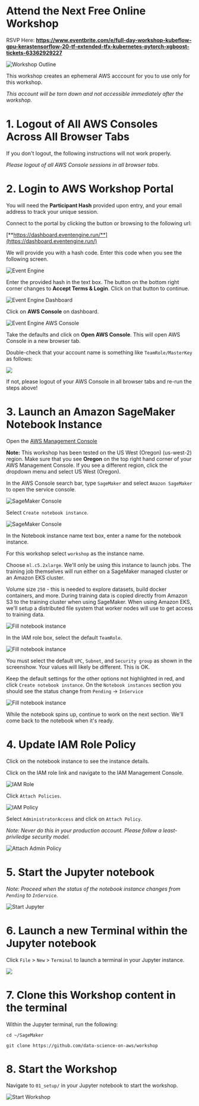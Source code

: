 # Attend the Next Free Online Workshop
RSVP Here:  **https://www.eventbrite.com/e/full-day-workshop-kubeflow-gpu-kerastensorflow-20-tf-extended-tfx-kubernetes-pytorch-xgboost-tickets-63362929227**

![Workshop Outline](img/outline.png) 

This workshop creates an ephemeral AWS acccount for you to use only for this workshop.  

_This account will be torn down and not accessible immediately after the workshop._

# 1. Logout of All AWS Consoles Across All Browser Tabs
If you don't logout, the following instructions will not work properly.

_Please logout of all AWS Console sessions in all browser tabs._

# 2. Login to AWS Workshop Portal

You will need the **Participant Hash** provided upon entry, and your email address to track your unique session.

Connect to the portal by clicking the button or browsing to the following url:

[**https://dashboard.eventengine.run/**](https://dashboard.eventengine.run/)

We will provide you with a hash code.  Enter this code when you see the following screen.

![Event Engine](img/event-engine-initial-screen.png)

Enter the provided hash in the text box. The button on the bottom right corner changes to **Accept Terms & Login**. Click on that button to continue.

![Event Engine Dashboard](img/event-engine-dashboard.png)

Click on **AWS Console** on dashboard.

![Event Engine AWS Console](img/event-engine-aws-console.png)

Take the defaults and click on **Open AWS Console**. This will open AWS Console in a new browser tab.

Double-check that your account name is something like `TeamRole/MasterKey` as follows:

![](img/teamrole-masterkey.png)

If not, please logout of your AWS Console in all browser tabs and re-run the steps above!

# 3. Launch an Amazon SageMaker Notebook Instance

Open the [AWS Management Console](https://console.aws.amazon.com/console/home)

**Note:** This workshop has been tested on the US West (Oregon) (us-west-2) region. Make sure that you see **Oregon** on the top right hand corner of your AWS Management Console. If you see a different region, click the dropdown menu and select US West (Oregon).

In the AWS Console search bar, type `SageMaker` and select `Amazon SageMaker` to open the service console.

![SageMaker Console](img/setup_aws_console.png)

Select `Create notebook instance`.

![SageMaker Console](img/setup_aws_console_2.png)

In the Notebook instance name text box, enter a name for the notebook instance.

<!--- ![Fill notebook instance](img/setup_fill_notebook.png) --->

For this workshop select `workshop` as the instance name.

Choose `ml.c5.2xlarge`. We'll only be using this instance to launch jobs. The training job themselves will run either on a SageMaker managed cluster or an Amazon EKS cluster.

Volume size `250` - this is needed to explore datasets, build docker containers, and more.  During training data is copied directly from Amazon S3 to the training cluster when using SageMaker.  When using Amazon EKS, we'll setup a distributed file system that worker nodes will use to get access to training data.

![Fill notebook instance](img/notebook-setup01.png)

In the IAM role box, select the default `TeamRole`.

![Fill notebook instance](img/notebook-setup02.png)

You must select the default `VPC`, `Subnet`, and `Security group` as shown in the screenshow.  Your values will likely be different.  This is OK.

Keep the default settings for the other options not highlighted in red, and click `Create notebook instance`.  On the `Notebook instances` section you should see the status change from `Pending` -> `InService`

![Fill notebook instance](img/notebook-setup03.png)

While the notebook spins up, continue to work on the next section.  We'll come back to the notebook when it's ready.

# 4. Update IAM Role Policy

Click on the notebook instance to see the instance details.

Click on the IAM role link and navigate to the IAM Management Console.

![IAM Role](img/update_iam.png)

Click `Attach Policies`.

![IAM Policy](img/view_policies.png)
              
Select `AdministratorAccess` and click on `Attach Policy`.

_Note:  Never do this in your production account.  Please follow a least-priviledge security model._ 

![Attach Admin Policy](img/attach_admin_policy.png)

# 5. Start the Jupyter notebook

_Note:  Proceed when the status of the notebook instance changes from `Pending` to `InService`._

![Start Jupyter](img/start_jupyter.png)

# 6. Launch a new Terminal within the Jupyter notebook

Click `File` > `New` > `Terminal` to launch a terminal in your Jupyter instance.

![](img/launch_jupyter_terminal.png)

# 7. Clone this Workshop content in the terminal

Within the Jupyter terminal, run the following:
```
cd ~/SageMaker

git clone https://github.com/data-science-on-aws/workshop
```

# 8. Start the Workshop
Navigate to `01_setup/` in your Jupyter notebook to start the workshop.

![Start Workshop](img/start_workshop.png)

